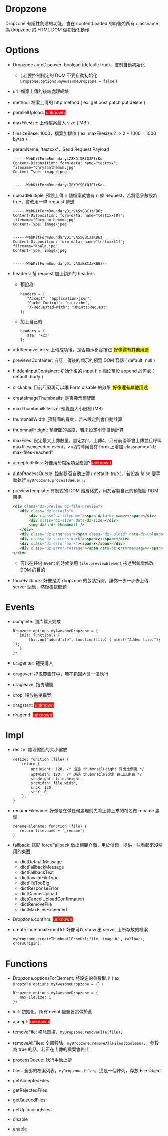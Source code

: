 # Dropzone

Dropzone 有隱性創建的功能，會在 contentLoaded 的時後將所有 classname 為 dropzone 的 HTML DOM 做初始化動作

# Options
* Dropzone.autoDiscover: boolean (default: true)，控制自動初始化  
    * ( 若要控制指定的 DOM 不要自動初始化: `Dropzone.options.myAwesomeDropzone = false` )

* url: 檔案上傳的後端處理網址

* method: 檔案上傳的 http method ( ex. get post patch put delete )

* parallelUpload: <span style="background: red; color: #fff; padding: 0 2px;">unknown</span>

* maxFilesize: 上傳檔案最大 size ( MB )

* filesizeBase: 1000，檔案加權值 ( ex. maxFilesize:2 => 2 * 1000 = 1000 bytes )

* paramName: 'testxxx'，Send Request Payload
	``` 
	------WebKitFormBoundaryLZ8XOfSRfQJFlcKd
	Content-Disposition: form-data; name="testxxx"; filename="Chrysanthemum.jpg"
	Content-Type: image/jpeg
	
	
	------WebKitFormBoundaryLZ8XOfSRfQJFlcKd--
	```
* uploadMultiple: 預設上傳 n 個檔案就會有 n 條 Request，若將這參數設為 true，會改用一條 request 傳送
	```
	------WebKitFormBoundaryDirvASxBBCJzKB6z
	Content-Disposition: form-data; name="testxxx[0]"; filename="Chrysanthemum.jpg"
	Content-Type: image/jpeg
	
	
	------WebKitFormBoundaryDirvASxBBCJzKB6z
	Content-Disposition: form-data; name="testxxx[1]"; filename="Koala.jpg"
	Content-Type: image/jpeg
	
	
	------WebKitFormBoundaryDirvASxBBCJzKB6z--
	```
* headers: 幫 request 加上額外的 headers
    * 預設為:  
		```
		headers = {
		   "Accept": "application/json",
		   "Cache-Control": "no-cache",
		   "X-Requested-With": "XMLHttpRequest"
		};    
		```
    * 加上自己的:
		```
		headers = {
		   aaa: 'xxx'
		};    
		```
* addRemoveLinks: 上傳成功後，是否顯示移除按鈕 <span style="background: yellow; color: #000; padding: 0 2px;">好像還有其他用途</span>

* previewsContainer: 自訂上傳後的顯示的預覽 DOM  容器 ( default: null ) 

* hiddenInputContainer: 初始化後的 input file 欄位預設 append 於何處 ( default: body )

* clickable: 目前只發現可以讓 Form disable 的效果 <span style="background: yellow; color: #000; padding: 0 2px;">好像還有其他用途</span>

* createImageThumbnails: 是否顯示預覽圖

* maxThumbnailFilesize: 預覽圖大小限制 (MB)

* thumbnailWidth: 預覽圖的寬度，若未設定則會自動計算

* thubmnailHeight: 預覽圖的高度，若未設定則會自動計算

* maxFiles: 設定最大上傳數量，設定為2，上傳4，只有前兩筆會上傳並且呼叫 maxfilesexceeded event，>=2的時候會在 form 上增加 classname="dz-max-files-reached"

* acceptedFiles: 好像用於檔案類型驗證? <span style="background: red; color: #fff; padding: 0 2px;">unknown</span>

* autoProcessQueue: 控制是否自動上傳 ( default: true )，若設為 false 要手動執行 `myDropzone.processQueue();`

* previewTemplate: 有制式的 DOM 階層格式，用於客製自己的預覽圖 DOM 架構
	``` HTML
    <div class="dz-preview dz-file-preview">
       <div class="dz-details">
           <div class="dz-filename"><span data-dz-name></span></div>
           <div class="dz-size" data-dz-size></div>
           <img data-dz-thumbnail />
       </div>
       <div class="dz-progress"><span class="dz-upload" data-dz-uploadprogress></span></div>
       <div class="dz-success-mark"><span>✔</span></div>
       <div class="dz-error-mark"><span>✘</span></div>
       <div class="dz-error-message"><span data-dz-errormessage></span></div>
    </div>
    ```
    * 可以在任何 event 的時候使用 `file.previewElement` 來達到新增修改 DOM 的目的 

* forceFallback: 好像是將 dropzone 的包裝拆開，讓你一步一步去上傳、server 回應，然後檢視問題

# Events
* complete: 圖片載入完成
	 ``` JS
	 Dropzone.options.myAwesomeDropzone = {
	    init: function() {
	        this.on("addedfile", function(file) { alert("Added file."); });
	    }
	 };
	 ```
* dragenter: 拖曳進入

* dragover: 拖曳覆蓋其中，若在範圍內會一值執行

* dragleave: 拖曳離開

* drop: 釋放拖曳檔案

* dragstart: <span style="background: red; color: #fff; padding: 0 2px;">unknown</span>

* dragend: <span style="background: red; color: #fff; padding: 0 2px;">unknown</span>


# Impl
* resize: 處理縮圖的大小縮放
	```
	resize: function (file) {
		return {
			optHeight: 120, /* 透過 thubmnailHeight 算出比例高 */
			optWidth: 120,  /* 透過 thubmnailWidth 算出比例寬 */
			srcHeight: file.height,
			srcWidth: file.width,
			srcX: 120,
			srcY: 0
		};
	}
	```

* renameFilename: 好像是在做任何處理前先將上傳上來的檔名做 rename 處理
   ``` JS
   renameFilename: function (file) {
      return file.name + '_rename';
   }
   ```

* fallback: 搭配 forceFallback 做出相關介面，用於偵錯，提供一些看起來沒啥用的東西:
    * dictDefaultMessage
    * dictFallbackMessage
    * dictFallbackText
    * dictInvalidFileType
    * dictFileTooBig
    * dictResponseError
    * dictCancelUpload
    * dictCancelUploadConfirmation
    * dictRemoveFile
    * dictMaxFilesExceeded

* Dropzone.confirm: <span style="background: red; color: #fff; padding: 0 2px;">unknown</span>

* createThumbnailFromUrl: 好像可以 show 出 server 上所存放的檔案
	``` JS
	myDropzone.createThumbnailFromUrl(file, imageUrl, callback, crossOrigin);
	```

# Functions
* Dropzone.optionsForElement: 將設定的參數取出 ( ex. `Dropzone.options.myAwesomeDropzone = {}` )
   ``` JS
   Dropzone.options.myAwesomeDropzone = {
      maxFileSize: 1
   };
   ```

* init: 初始化，所有 event 監聽皆實做於此

* accept: <span style="background: red; color: #fff; padding: 0 2px;">unknown</span>




* removeFile: 移除單檔，`myDropzone.removeFile(file);`

* removeAllFiles: 全部移除，`myDropzone.removeAllFiles(boolean);`，參數為 true 的話，若正在上傳的檔案會終止

* processQueue: 執行手動上傳

* files: 全部的檔案列表，`myDropzone.files`，這是一個陣列，存放 File Object

* getAcceptedFiles

* getRejectedFiles

* getQueuedFiles

* getUploadingFiles

* disable

* enable
